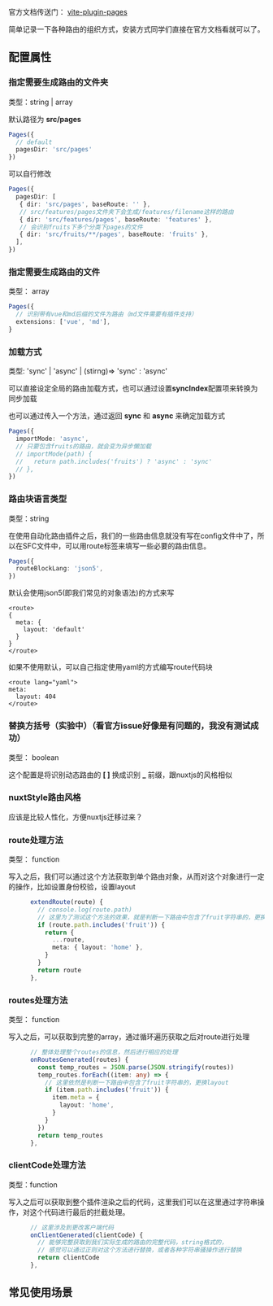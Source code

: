 官方文档传送门： [vite-plugin-pages](https://github.com/hannoeru/vite-plugin-pages)

简单记录一下各种路由的组织方式，安装方式同学们直接在官方文档看就可以了。

## 配置属性

### 指定需要生成路由的文件夹

类型：string | array<string>

默认路径为 **src/pages**

```ts
Pages({
  // default
  pagesDir: 'src/pages'
})
```

可以自行修改

```ts
Pages({
  pagesDir: [
   { dir: 'src/pages', baseRoute: '' },
   // src/features/pages文件夹下会生成/features/filename这样的路由
   { dir: 'src/features/pages', baseRoute: 'features' },
   // 会识别fruits下多个分类下pages的文件
   { dir: 'src/fruits/**/pages', baseRoute: 'fruits' },
  ],
})
```

### 指定需要生成路由的文件

类型： array<string>

```ts
Pages({
  // 识别带有vue和md后缀的文件为路由（md文件需要有插件支持）
  extensions: ['vue', 'md'],
}
```

### 加载方式

类型:  'sync' | 'async' |  (stirng)=> 'sync' : 'async'

可以直接设定全局的路由加载方式，也可以通过设置**syncIndex**配置项来转换为同步加载

也可以通过传入一个方法，通过返回 **sync** 和 **async** 来确定加载方式

```ts
Pages({
  importMode: 'async',
  // 只要包含fruits的路由，就会变为异步懒加载
  // importMode(path) {
  //   return path.includes('fruits') ? 'async' : 'sync'
  // },
})
```



### 路由块语言类型

类型：string

在使用自动化路由插件之后，我们的一些路由信息就没有写在config文件中了，所以在SFC文件中，可以用route标签来填写一些必要的路由信息。

```ts
Pages({
  routeBlockLang: 'json5',
})
```

默认会使用json5(即我们常见的对象语法)的方式来写

```
<route>
{
  meta: {
    layout: 'default'
  }
}
</route>
```

如果不使用默认，可以自己指定使用yaml的方式编写route代码块

```vue
<route lang="yaml">
meta:
  layout: 404
</route>
```



### 替换方括号（实验中）（看官方issue好像是有问题的，我没有测试成功）

类型： boolean

这个配置是将识别动态路由的 **[ ]** 换成识别 **_** 前缀，跟nuxtjs的风格相似



### nuxtStyle路由风格

应该是比较人性化，方便nuxtjs迁移过来？



### route处理方法

类型： function

写入之后，我们可以通过这个方法获取到单个路由对象，从而对这个对象进行一定的操作，比如设置身份校验，设置layout

```typescript
      extendRoute(route) {
        // console.log(route.path)
        // 这里为了测试这个方法的效果，就是判断一下路由中包含了fruit字符串的，更换layout
        if (route.path.includes('fruit')) {
          return {
            ...route,
            meta: { layout: 'home' },
          }
        }
        return route
      },
```



### routes处理方法

类型： function

写入之后，可以获取到完整的array<route>，通过循环遍历获取之后对route进行处理

```typescript
      // 整体处理整个routes的信息，然后进行相应的处理
      onRoutesGenerated(routes) {
        const temp_routes = JSON.parse(JSON.stringify(routes))
        temp_routes.forEach((item: any) => {
          // 这里依然是判断一下路由中包含了fruit字符串的，更换layout
          if (item.path.includes('fruit')) {
            item.meta = {
              layout: 'home',
            }
          }
        })
        return temp_routes
      },
```



### clientCode处理方法

类型：function

写入之后可以获取到整个插件渲染之后的代码，这里我们可以在这里通过字符串操作，对这个代码进行最后的拦截处理。

```typescript
      // 这里涉及到更改客户端代码
      onClientGenerated(clientCode) {
        // 能够完整获取到我们实际生成的路由的完整代码，string格式的，
        // 感觉可以通过正则对这个方法进行替换，或者各种字符串骚操作进行替换
        return clientCode
      },
```



## 常见使用场景

